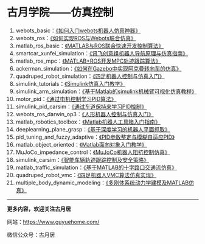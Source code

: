 # 古月学院——仿真控制

1. webots_basic：[《如何入门webots机器人仿真神器》](https://class.guyuehome.com/detail/v_5f213a94e4b074dda144b2e2/3) 
2. webots_ros：[《如何实现ROS与Webots联合仿真》](https://class.guyuehome.com/detail/p_5f586de6e4b0b5edf0a12687/6) 
3. matlab_ros_basic：[《MATLAB与ROS联合快速开发控制算法》](https://class.guyuehome.com/detail/p_5f39e38fe4b0dd4d97492948/6) 
4. smartcar_xunfei_simulation：[《讯飞创意组机器人导航原理与仿真指南》](https://class.guyuehome.com/detail/p_6041a333e4b015860af3dba3/6) 
5. matlab_ros_mpc：[《MATLAB+ROS开发MPC轨迹跟踪算法》](https://class.guyuehome.com/detail/p_60488679e4b0e51d821cbeb1/6)
6. ackerman_simulation：[《如何在Gazebo中实现阿克曼转向车的仿真》](https://class.guyuehome.com/detail/p_60541530e4b05a6195c158f0/6)
7. quadruped_robot_simulation：[《四足机器人控制与仿真入门》](https://class.guyuehome.com/detail/p_605af87be4b007b4183a42e7/6)
8. simulink_tutorials：[《Simulink仿真入门教学》](https://class.guyuehome.com/detail/p_6080f55ee4b071a81eb4598e/6)
9. simulink_arm_simulation：[《基于Matlab的simulink机械臂可视化仿真教程》](https://class.guyuehome.com/detail/p_60d42a7fe4b0f120ffca3b55/6)
10. motor_pid：[《通过电机控制学习PID算法》](https://class.guyuehome.com/detail/p_60af0706e4b0f120ffc15acd/6)
11. simulink_pid_carsim：[《通过车道保持来学习PID控制》](https://class.guyuehome.com/detail/p_60ef9e6fe4b0041622bc75c0/6)
12. webots_ros_darwin_op3：[《人形机器人控制与仿真入门》](https://class.guyuehome.com/detail/p_60f8dbdae4b08f7ad23f5fd6/6)
13. matlab_robotics_toolbox：[《Matlab机器人工具箱入门指南》](https://class.guyuehome.com/detail/p_615fb0e4e4b0dfaf7faa9725/6)
14. deeplearning_plane_grasp：[《基于深度学习的机器人平面抓取》](https://class.guyuehome.com/detail/p_61c9287be4b09ac9b9113173/6)
15. pid_tuning_and_fuzzy_adaptive：[《PID参数整定与模糊自适应PID》](https://class.guyuehome.com/detail/p_62414bd7e4b0f7cb7c77a51a/6)
16. matlab_object_oriented：[《Matlab面向对象入门教学》](https://sdv.xet.tech/s/42yfth)
17. MuJoCo_impedance_control：[《MuJoCo机器人阻抗控制仿真》](https://sdv.xet.tech/s/YMWX6)
18. simulink_carsim：[《智能车辆轨迹跟踪控制及安全策略》](https://sdv.h5.xeknow.com/s/3X4v79)
19. matlab_traffic_simulation：[《基于MATLAB的十字路口交通流仿真》](https://sdv.h5.xeknow.com/s/Q9GI6)
20. quadruped_robot_vmc：[《四足机器人VMC算法仿真实现》](https://sdv.xet.tech/s/25iWOI)
21. multiple_body_dynamic_modeling：[《多刚体系统动力学建模及MATLAB仿真》](https://sdv.xet.tech/s/2xtPGx)

------

**更多内容，欢迎关注古月居**

网站：https://www.guyuehome.com/

微信公众号：古月居
